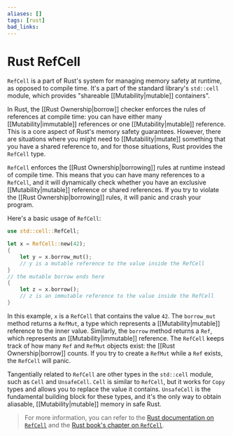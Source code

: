 ```yaml
---
aliases: []
tags: [rust]
bad_links:
---
```

# Rust RefCell

`RefCell` is a part of Rust's system for managing memory safety at runtime, as opposed to compile time. It's a part of the standard library's `std::cell` module, which provides "shareable [[Mutability|mutable]] containers". 

In Rust, the [[Rust Ownership|borrow]] checker enforces the rules of references at compile time: you can have either many [[Mutability|immutable]] references or one [[Mutability|mutable]] reference. This is a core aspect of Rust's memory safety guarantees. However, there are situations where you might need to [[Mutability|mutate]] something that you have a shared reference to, and for those situations, Rust provides the `RefCell` type.

`RefCell` enforces the [[Rust Ownership|borrowing]] rules at runtime instead of compile time. This means that you can have many references to a `RefCell`, and it will dynamically check whether you have an exclusive [[Mutability|mutable]] reference or shared references. If you try to violate the [[Rust Ownership|borrowing]] rules, it will panic and crash your program.

Here's a basic usage of `RefCell`:

```rust
use std::cell::RefCell;

let x = RefCell::new(42);
{
    let y = x.borrow_mut();
    // y is a mutable reference to the value inside the RefCell
}
// the mutable borrow ends here
{
    let z = x.borrow();
    // z is an immutable reference to the value inside the RefCell
}
```

In this example, `x` is a `RefCell` that contains the value `42`. The `borrow_mut` method returns a `RefMut`, a type which represents a [[Mutability|mutable]] reference to the inner value. Similarly, the `borrow` method returns a `Ref`, which represents an [[Mutability|immutable]] reference. The `RefCell` keeps track of how many `Ref` and `RefMut` objects exist: the [[Rust Ownership|borrow]] counts. If you try to create a `RefMut` while a `Ref` exists, the `RefCell` will panic.

Tangentially related to `RefCell` are other types in the `std::cell` module, such as `Cell` and `UnsafeCell`. `Cell` is similar to `RefCell`, but it works for `Copy` types and allows you to replace the value it contains. `UnsafeCell` is the fundamental building block for these types, and it's the only way to obtain aliasable, [[Mutability|mutable]] memory in safe Rust.

> For more information, you can refer to the [Rust documentation on `RefCell`](https://doc.rust-lang.org/std/cell/struct.RefCell.html) and the [Rust book's chapter on `RefCell`](https://doc.rust-lang.org/book/ch15-05-interior-mutability.html#enforcing-borrowing-rules-at-runtime-with-refcellt).